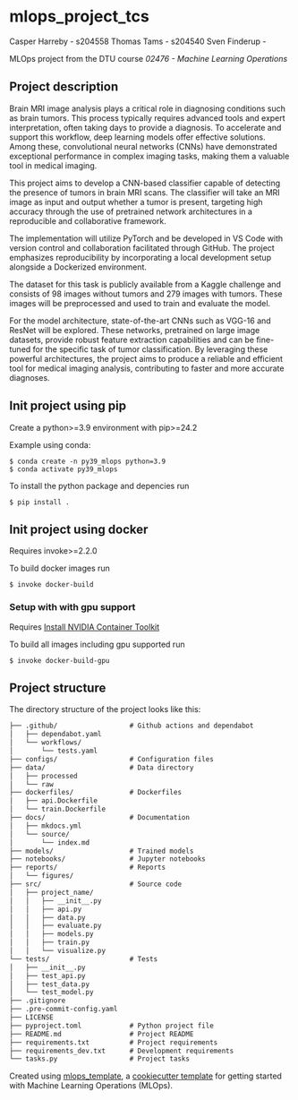 # mlops_project_tcs

Casper Harreby - s204558
Thomas Tams - s204540
Sven Finderup -

MLOps project from the DTU course *02476 - Machine Learning Operations*

## Project description
Brain MRI image analysis plays a critical role in diagnosing conditions such as brain tumors. This process typically requires advanced tools and expert interpretation, often taking days to provide a diagnosis. To accelerate and support this workflow, deep learning models offer effective solutions. Among these, convolutional neural networks (CNNs) have demonstrated exceptional performance in complex imaging tasks, making them a valuable tool in medical imaging.

This project aims to develop a CNN-based classifier capable of detecting the presence of tumors in brain MRI scans. The classifier will take an MRI image as input and output whether a tumor is present, targeting high accuracy through the use of pretrained network architectures in a reproducible and collaborative framework.

The implementation will utilize PyTorch and be developed in VS Code with version control and collaboration facilitated through GitHub. The project emphasizes reproducibility by incorporating a local development setup alongside a Dockerized environment.

The dataset for this task is publicly available from a Kaggle challenge and consists of 98 images without tumors and 279 images with tumors. These images will be preprocessed and used to train and evaluate the model.

For the model architecture, state-of-the-art CNNs such as VGG-16 and ResNet will be explored. These networks, pretrained on large image datasets, provide robust feature extraction capabilities and can be fine-tuned for the specific task of tumor classification. By leveraging these powerful architectures, the project aims to produce a reliable and efficient tool for medical imaging analysis, contributing to faster and more accurate diagnoses.


## Init project using pip

Create a python>=3.9 environment with pip>=24.2

Example using conda:
```
$ conda create -n py39_mlops python=3.9
$ conda activate py39_mlops
```

To install the python package and depencies run
```
$ pip install .
```



## Init project using docker

Requires invoke>=2.2.0

To build docker images run
```
$ invoke docker-build
```

### Setup with with gpu support

Requires [Install NVIDIA Container Toolkit](https://docs.nvidia.com/datacenter/cloud-native/container-toolkit/latest/install-guide.html)

To build all images including gpu supported run
```
$ invoke docker-build-gpu
```


## Project structure

The directory structure of the project looks like this:
```txt
├── .github/                  # Github actions and dependabot
│   ├── dependabot.yaml
│   └── workflows/
│       └── tests.yaml
├── configs/                  # Configuration files
├── data/                     # Data directory
│   ├── processed
│   └── raw
├── dockerfiles/              # Dockerfiles
│   ├── api.Dockerfile
│   └── train.Dockerfile
├── docs/                     # Documentation
│   ├── mkdocs.yml
│   └── source/
│       └── index.md
├── models/                   # Trained models
├── notebooks/                # Jupyter notebooks
├── reports/                  # Reports
│   └── figures/
├── src/                      # Source code
│   ├── project_name/
│   │   ├── __init__.py
│   │   ├── api.py
│   │   ├── data.py
│   │   ├── evaluate.py
│   │   ├── models.py
│   │   ├── train.py
│   │   └── visualize.py
└── tests/                    # Tests
│   ├── __init__.py
│   ├── test_api.py
│   ├── test_data.py
│   └── test_model.py
├── .gitignore
├── .pre-commit-config.yaml
├── LICENSE
├── pyproject.toml            # Python project file
├── README.md                 # Project README
├── requirements.txt          # Project requirements
├── requirements_dev.txt      # Development requirements
└── tasks.py                  # Project tasks
```


Created using [mlops_template](https://github.com/SkafteNicki/mlops_template),
a [cookiecutter template](https://github.com/cookiecutter/cookiecutter) for getting
started with Machine Learning Operations (MLOps).
